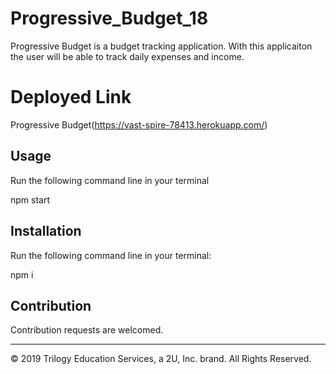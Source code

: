 # Progressive_Budget_18

Progressive Budget is a budget tracking application. With this applicaiton the user will be able to track daily expenses and income. 

# Deployed Link

Progressive Budget(https://vast-spire-78413.herokuapp.com/)

## Usage

Run the following command line in your terminal

npm start

## Installation

Run the following command line in your terminal:

npm i

## Contribution

Contribution requests are welcomed.

- - -
© 2019 Trilogy Education Services, a 2U, Inc. brand. All Rights Reserved.


